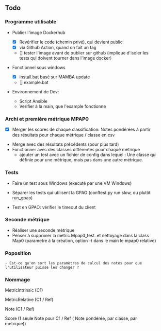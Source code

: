 ## Todo

### Programme utilisable

- Publier l'image Dockerhub
  - [x] Revérifier le code (chemin privé), qui devient public
  - [x] via Github Action, quand on fait un tag
  - [] tester l'image avant de publier sur github (implique d'isoler les tests qui doivent tourner dans l'image docker)

- Fonctionnel sous windows
  - [x] install.bat basé sur MAMBA update
  - [] example.bat

- Environnement de Dev:
  - Script Ansible
  - Verifier à la main, que l'example fonctionne

### Archi et première métrique MPAP0

- [x] Merger les scores de chaque classification: Notes pondérées à partir des résultats pour chaque métrique / classe en csv
- Merge avec des résultats précédents (pour plus tard)
- Fonctionner avec des classes différentes pour chaque métrique
  - ajouter un test avec un fichier de config dans lequel : Une classe qui définie pour une métrique, mais pas dans une autre métrique.


### Tests

  - Faire un test sous Windows (executé par une VM Windows)

  - Séparer les tests qui utilisent la GPAO (conftest.py run slow, ou plutôt run_gpao)

  - Test en GPAO: vérifier le timeout du client


### Seconde métrique
  - Réaliser une seconde métrique
  - Penser à supprimer la metric Mpap0_test. et nettoyage dans la class Map0 (parametre à la création, option -t dans le main le mpap0 relative)



### Poposition
    - Est-ce qu'on sort les paramètres de calcul des notes pour que l'utilisateur puisse les changer ?


### Nommage

MetricIntrinsic (C1)

MetricRelative (C1 / Ref)

Note (C1 / Ref)

Score (1 seule Note pour C1 / Ref ( Note pondérée, par classe, par metrique))

